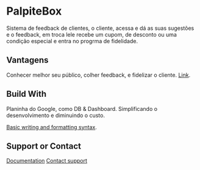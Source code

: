 # PalpiteBox

Sistema de feedback de clientes, o cliente, acessa e dá as suas sugestões e o feedback, em troca lele recebe um cupom, de desconto ou uma condição especial e entra no progrma de fidelidade.

## Vantagens

Conhecer melhor seu público, colher feedback, e fidelizar o cliente.
[Link](https://github.com/tcretton/PalpiteBox/edit/main/README.md).

## Build With

Planinha do Google, como DB & Dashboard. Simplificando o desenvolvimento e diminuindo o custo.

[Basic writing and formatting syntax](https://docs.github.com/en/github/writing-on-github/getting-started-with-writing-and-formatting-on-github/basic-writing-and-formatting-syntax).

## Support or Contact

[Documentation](https://docs.github.com/categories/github-pages-basics/)
[Contact support](https://support.github.com/contact)